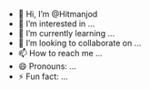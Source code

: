 - 👋 Hi, I’m @Hitmanjod
- 👀 I’m interested in ...
- 🌱 I’m currently learning ...
- 💞️ I’m looking to collaborate on ...
- 📫 How to reach me ...
- 😄 Pronouns: ...
- ⚡ Fun fact: ...

<!---
Hitmanjod/Hitmanjod is a ✨ special ✨ repository because its `README.md` (this file) appears on your GitHub profile.
You can click the Preview link to take a look at your changes.
--->
